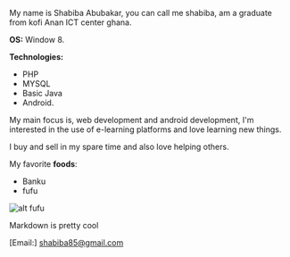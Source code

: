 My name is Shabiba Abubakar, you can call me shabiba, am a graduate from kofi Anan ICT center ghana.
  
**OS:**  Window 8.
  
**Technologies:**
 
- PHP 
- MYSQL
- Basic Java
- Android.

My main focus is, web development and android development, I'm interested in the use of e-learning platforms and love learning new things.
  
I buy and sell in my spare time and also love helping others.

My favorite  **foods**:
- Banku
- fufu

![alt fufu](http://cdn.ghanaweb.com/imagelib/pics/89598063.jpg "african food")

Markdown is pretty cool
  
  [Email:] shabiba85@gmail.com
